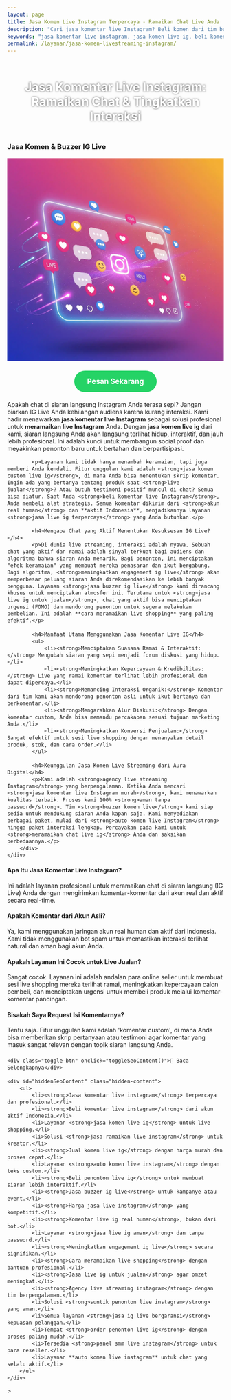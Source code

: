 ```yaml
---
layout: page
title: Jasa Komen Live Instagram Terpercaya - Ramaikan Chat Live Anda
description: "Cari jasa komentar live Instagram? Beli komen dari tim buzzer untuk ramaikan chat IG Live Anda. Layanan auto komen custom, aman, dan murah untuk meningkatkan engagement & penjualan."
keywords: "jasa komentar live instagram, jasa komen live ig, beli komentar live instagram, jual komen live ig, auto komen live instagram, bot komen live ig, jasa ramaikan live instagram, cara meramaikan chat live ig, membuat live instagram interaktif, meningkatkan engagement ig live, agar chat live ig ramai, jasa pancing diskusi live, jasa live ig untuk jualan, cara meramaikan live shopping, jasa buzzer live instagram, tim buzzer komen live, sewa buzzer untuk ig live, komentar live dari akun real, komen live ig aktif indonesia, jasa komen live terpercaya, jasa komen custom live ig, harga jasa komen live instagram, panel smm live instagram"
permalink: /layanan/jasa-komen-livestreaming-instagram/
---
```


<script type="application/ld+json">
{
  "@context": "https://schema.org",
  "@graph": [
    {
      "@type": "WebSite",
      "@id": "https://auradigital.id/#website",
      "url": "https://auradigital.id/",
      "name": "auradigital.id"
    },
    {
      "@type": "WebPage",
      "@id": "https://auradigital.id/layanan/jasa-komen-livestreaming-instagram/#webpage",
      "url": "https://auradigital.id/layanan/jasa-komen-livestreaming-instagram/",
      "name": "Jasa Komentar Live Streaming Instagram | Buat Chat Ramai & Interaktif",
      "isPartOf": {
        "@id": "https://auradigital.id/#website"
      },
      "breadcrumb": {
        "@id": "https://auradigital.id/layanan/jasa-komen-livestreaming-instagram/#breadcrumb"
      },
      "description": "Butuh jasa komentar untuk meramaikan Live Instagram? Kami adalah solusi untuk menambah komentar custom dari akun real. Layanan buzzer IG Live terpercaya untuk meningkatkan interaksi."
    },
    {
      "@type": "Service",
      "name": "Jasa Komentar Live Streaming Instagram",
      "serviceType": "Social Media Marketing",
      "provider": {
        "@type": "WebSite",
        "name": "auradigital.id",
        "url": "https://auradigital.id/"
      },
      "areaServed": {
        "@type": "Country",
        "name": "Indonesia"
      },
      "description": "Jasa tambah komentar custom dari akun real human untuk membuat siaran langsung (IG Live) Anda terlihat ramai, profesional, dan interaktif, terutama untuk kebutuhan live shopping."
    },
    {
      "@type": "Product",
      "name": "Paket Komentar untuk Live Instagram",
      "image": "https://raw.githubusercontent.com/AzkaAtta/azkaatta.github.io/main/image/jasa-komen-livestreaming-instagram.webp",
      "description": "Beli paket komentar untuk siaran langsung di Instagram. Dikerjakan oleh tim buzzer profesional untuk membuat chat live terlihat ramai, aktif, dan memancing interaksi organik.",
      "brand": {
        "@type": "Brand",
        "name": "auradigital.id"
      },
      "offers": {
        "@type": "Offer",
        "priceCurrency": "IDR",
        "price": "5000",
        "availability": "https://schema.org/InStock",
        "url": "https://auradigital.id/layanan/jasa-komen-livestreaming-instagram/"
      }
    },
    {
      "@type": "BreadcrumbList",
      "@id": "https://auradigital.id/layanan/jasa-komen-livestreaming-instagram/#breadcrumb",
      "itemListElement": [
        {
          "@type": "ListItem",
          "position": 1,
          "name": "Home",
          "item": "https://auradigital.id/"
        },
        {
          "@type": "ListItem",
          "position": 2,
          "name": "Layanan",
          "item": "https://auradigital.id/layanan/"
        },
        {
          "@type": "ListItem",
          "position": 3,
          "name": "Jasa Komen Live Streaming Instagram",
          "item": "https://auradigital.id/layanan/jasa-komen-livestreaming-instagram/"
        }
      ]
    },
    {
      "@type": "FAQPage",
      "mainEntity": [
        {
          "@type": "Question",
          "name": "Apa itu Jasa Komentar Live Instagram?",
          "acceptedAnswer": {
            "@type": "Answer",
            "text": "Ini adalah layanan di mana tim kami mengirimkan komentar secara real-time ke siaran langsung Instagram Anda. Tujuannya adalah untuk membuat chat terlihat ramai, aktif, dan interaktif."
          }
        },
        {
          "@type": "Question",
          "name": "Apakah layanan ini cocok untuk live jualan (live shopping)?",
          "acceptedAnswer": {
            "@type": "Answer",
            "text": "Sangat cocok. Layanan ini sering digunakan untuk live shopping untuk menciptakan suasana ramai, meningkatkan kepercayaan calon pembeli, dan mendorong interaksi seperti menanyakan produk atau melakukan order."
          }
        },
        {
          "@type": "Question",
          "name": "Bisakah saya menentukan isi komentarnya (custom)?",
          "acceptedAnswer": {
            "@type": "Answer",
            "text": "Tentu saja. Anda bisa memberikan skrip atau arahan komentar yang spesifik agar relevan dengan topik live streaming Anda, misalnya untuk menanyakan produk, memberikan testimoni, atau memancing diskusi."
          }
        }
      ]
    }
  ]
}
</script>

<h1 style="text-align: center; color: #fff; text-shadow: 0 0 4px rgba(0,0,0,0.7); padding: 20px 15px;">
    Jasa Komentar Live Instagram: Ramaikan Chat & Tingkatkan Interaksi
</h1>

<div class="jasa-top-komen-tiktok-container">
    <div class="service-card" id="jasa-komen-livestreaming-instagram-card" onclick="toggleService(this)">
        <h3>Jasa Komen & Buzzer IG Live</h3>
        <img src="https://raw.githubusercontent.com/AzkaAtta/azkaatta.github.io/main/image/jasa-komen-livestreaming-instagram.webp" alt="Jasa Komentar Live Streaming Instagram" style="max-width:100%; height:auto;" loading="lazy">
        <a href="https://wa.me/62895402343693?text=Halo,%20saya%20tertarik%20dengan%20Jasa%20Komen%20Live%20Streaming%20Instagram.%20Bisa%20info%20lebih%20lanjut?" target="_blank" class="whatsapp-button" style="display: block; width: fit-content; margin: 20px auto; padding: 15px 30px; background-color: #25D366; color: white; text-align: center; text-decoration: none; border-radius: 50px; font-size: 1.2em; font-weight: bold; transition: background-color 0.3s ease;">
            Pesan Sekarang
        </a>
        <div class="service-description">
            <p>Apakah chat di siaran langsung Instagram Anda terasa sepi? Jangan biarkan IG Live Anda kehilangan audiens karena kurang interaksi. Kami hadir menawarkan <strong>jasa komentar live Instagram</strong> sebagai solusi profesional untuk <strong>meramaikan live Instagram</strong> Anda. Dengan <strong>jasa komen live ig</strong> dari kami, siaran langsung Anda akan langsung terlihat hidup, interaktif, dan jauh lebih profesional. Ini adalah kunci untuk membangun social proof dan meyakinkan penonton baru untuk bertahan dan berpartisipasi.</p>

            <p>Layanan kami tidak hanya menambah keramaian, tapi juga memberi Anda kendali. Fitur unggulan kami adalah <strong>jasa komen custom live ig</strong>, di mana Anda bisa menentukan skrip komentar. Ingin ada yang bertanya tentang produk saat <strong>live jualan</strong>? Atau butuh testimoni positif muncul di chat? Semua bisa diatur. Saat Anda <strong>beli komentar live Instagram</strong>, Anda membeli alat strategis. Semua komentar dikirim dari <strong>akun real human</strong> dan **aktif Indonesia**, menjadikannya layanan <strong>jasa live ig terpercaya</strong> yang Anda butuhkan.</p>

            <h4>Mengapa Chat yang Aktif Menentukan Kesuksesan IG Live?</h4>
            <p>Di dunia live streaming, interaksi adalah nyawa. Sebuah chat yang aktif dan ramai adalah sinyal terkuat bagi audiens dan algoritma bahwa siaran Anda menarik. Bagi penonton, ini menciptakan "efek keramaian" yang membuat mereka penasaran dan ikut bergabung. Bagi algoritma, <strong>meningkatkan engagement ig live</strong> akan memperbesar peluang siaran Anda direkomendasikan ke lebih banyak pengguna. Layanan <strong>jasa buzzer ig live</strong> kami dirancang khusus untuk menciptakan atmosfer ini. Terutama untuk <strong>jasa live ig untuk jualan</strong>, chat yang aktif bisa menciptakan urgensi (FOMO) dan mendorong penonton untuk segera melakukan pembelian. Ini adalah **cara meramaikan live shopping** yang paling efektif.</p>

            <h4>Manfaat Utama Menggunakan Jasa Komentar Live IG</h4>
            <ul>
                <li><strong>Menciptakan Suasana Ramai & Interaktif:</strong> Mengubah siaran yang sepi menjadi forum diskusi yang hidup.</li>
                <li><strong>Meningkatkan Kepercayaan & Kredibilitas:</strong> Live yang ramai komentar terlihat lebih profesional dan dapat dipercaya.</li>
                <li><strong>Memancing Interaksi Organik:</strong> Komentar dari tim kami akan mendorong penonton asli untuk ikut bertanya dan berkomentar.</li>
                <li><strong>Mengarahkan Alur Diskusi:</strong> Dengan komentar custom, Anda bisa memandu percakapan sesuai tujuan marketing Anda.</li>
                <li><strong>Meningkatkan Konversi Penjualan:</strong> Sangat efektif untuk sesi live shopping dengan menanyakan detail produk, stok, dan cara order.</li>
            </ul>

            <h4>Keunggulan Jasa Komen Live Streaming dari Aura Digital</h4>
            <p>Kami adalah <strong>agency live streaming Instagram</strong> yang berpengalaman. Ketika Anda mencari <strong>jasa komentar live Instagram murah</strong>, kami menawarkan kualitas terbaik. Proses kami 100% <strong>aman tanpa password</strong>. Tim <strong>buzzer komen live</strong> kami siap sedia untuk mendukung siaran Anda kapan saja. Kami menyediakan berbagai paket, mulai dari <strong>auto komen live Instagram</strong> hingga paket interaksi lengkap. Percayakan pada kami untuk <strong>meramaikan chat live ig</strong> Anda dan saksikan perbedaannya.</p>
        </div>
    </div>
</div>

<style>
  /* Struktur CSS Anda tidak diubah */
</style>

<div class="accordion">
  <div class="accordion-item">
    <div class="accordion-title"><h4>Apa Itu Jasa Komentar Live Instagram?</h4></div>
    <div class="accordion-content">
      Ini adalah layanan profesional untuk meramaikan chat di siaran langsung (IG Live) Anda dengan mengirimkan komentar-komentar dari akun real dan aktif secara real-time.
    </div>
  </div>

  <div class="accordion-item">
    <div class="accordion-title"><h4>Apakah Komentar dari Akun Asli?</h4></div>
    <div class="accordion-content">
      Ya, kami menggunakan jaringan akun real human dan aktif dari Indonesia. Kami tidak menggunakan bot spam untuk memastikan interaksi terlihat natural dan aman bagi akun Anda.
    </div>
  </div>

  <div class="accordion-item">
    <div class="accordion-title"><h4>Apakah Layanan Ini Cocok untuk Live Jualan?</h4></div>
    <div class="accordion-content">
      Sangat cocok. Layanan ini adalah andalan para online seller untuk membuat sesi live shopping mereka terlihat ramai, meningkatkan kepercayaan calon pembeli, dan menciptakan urgensi untuk membeli produk melalui komentar-komentar pancingan.
    </div>
  </div>
  
  <div class="accordion-item">
    <div class="accordion-title"><h4>Bisakah Saya Request Isi Komentarnya?</h4></div>
    <div class="accordion-content">
      Tentu saja. Fitur unggulan kami adalah 'komentar custom', di mana Anda bisa memberikan skrip pertanyaan atau testimoni agar komentar yang masuk sangat relevan dengan topik siaran langsung Anda.
    </div>
  </div>
</div>

<script>
  // Struktur JS Anda tidak diubah
</script>


<style>
  /* Struktur CSS Anda tidak diubah */
</style>

<div class="toggle-container">

    <div class="toggle-btn" onclick="toggleSeoContent()">📌 Baca Selengkapnya</div>
    
    <div id="hiddenSeoContent" class="hidden-content">
        <ul>
            <li><strong>Jasa komentar live instagram</strong> terpercaya dan profesional.</li>
            <li><strong>Beli komentar live instagram</strong> dari akun aktif Indonesia.</li>
            <li>Layanan <strong>jasa komen live ig</strong> untuk live shopping.</li>
            <li>Solusi <strong>jasa ramaikan live instagram</strong> untuk kreator.</li>
            <li><strong>Jual komen live ig</strong> dengan harga murah dan proses cepat.</li>
            <li>Layanan <strong>auto komen live instagram</strong> dengan teks custom.</li>
            <li><strong>Beli penonton live ig</strong> untuk membuat siaran lebih interaktif.</li>
            <li><strong>Jasa buzzer ig live</strong> untuk kampanye atau event.</li>
            <li><strong>Harga jasa live instagram</strong> yang kompetitif.</li>
            <li><strong>Komentar live ig real human</strong>, bukan dari bot.</li>
            <li>Layanan <strong>jasa live ig aman</strong> dan tanpa password.</li>
            <li><strong>Meningkatkan engagement ig live</strong> secara signifikan.</li>
            <li><strong>Cara meramaikan live shopping</strong> dengan bantuan profesional.</li>
            <li><strong>Jasa live ig untuk jualan</strong> agar omzet meningkat.</li>
            <li><strong>Agency live streaming instagram</strong> dengan tim berpengalaman.</li>
            <li>Solusi <strong>suntik penonton live instagram</strong> yang aman.</li>
            <li>Semua layanan <strong>jasa ig live bergaransi</strong> kepuasan pelanggan.</li>
            <li>Tempat <strong>order penonton live ig</strong> dengan proses paling mudah.</li>
            <li>Tersedia <strong>panel smm live instagram</strong> untuk para reseller.</li>
            <li>Layanan **auto komen live instagram** untuk chat yang selalu aktif.</li>
        </ul>
    </div>
</div>

<style>
    .toggle-container {
        margin-top: 20px; 
    }
    .toggle-btn {
        cursor: pointer;
        /* Warna tombol diubah agar kontras dengan background gelap */
        color: #67e8f9; /* Biru Cyan Terang */
        text-decoration: underline;
        display: inline-block;
        font-weight: bold;
        text-shadow: 0 1px 2px rgba(0,0,0,0.5);
    }
    .hidden-content {
        /* KUNCI #1: Konten disembunyikan di awal */
        display: none; 
        
        /* KUNCI #2: Style diubah menjadi transparan & teks putih */
        background: rgba(0, 0, 0, 0.25); /* Background semi-transparan gelap */
        backdrop-filter: blur(8px);
        color: #ffffff; /* Warna teks utama menjadi putih */
        border: 1px solid rgba(255, 255, 255, 0.15); /* Border efek kaca */
        
        margin-top: 15px;
        padding: 20px;
        border-radius: 12px;
        text-shadow: 0 1px 2px rgba(0,0,0,0.5); /* Bayangan agar teks mudah dibaca */
    }
    .hidden-content ul {
        margin: 0;
        padding-left: 20px;
    }
    .hidden-content li {
        margin-bottom: 8px;
    }
    .hidden-content strong {
        color: #93c5fd; /* Warna biru muda untuk keyword */
    }
</style>>

<script>
    function toggleSeoContent() {
        var content = document.getElementById("hiddenSeoContent");
        var button = document.querySelector(".toggle-btn");
        
        // Cek apakah konten sedang tersembunyi atau tidak
        if (content.style.display === "none" || content.style.display === "") {
            content.style.display = "block";
            button.textContent = "📌 Tutup Selengkapnya";
        } else {
            content.style.display = "none";
            button.textContent = "📌 Baca Selengkapnya";
        }
    }
</script>
<script>
    // Struktur JS Anda tidak diubah
</script>
